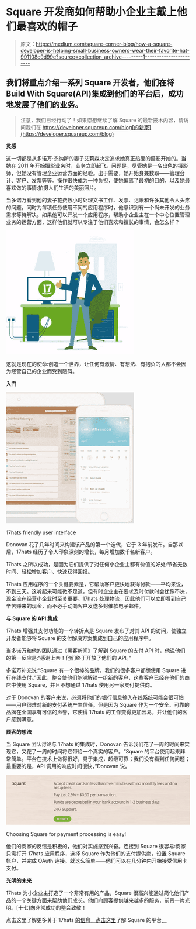 # Square 开发商如何帮助小企业主戴上他们最喜欢的帽子

> 原文：<https://medium.com/square-corner-blog/how-a-square-developer-is-helping-small-business-owners-wear-their-favorite-hat-991108c9d99e?source=collection_archive---------1----------------------->

## 我们将重点介绍一系列 Square 开发者，他们在将 Build With Square(API)集成到他们的平台后，成功地发展了他们的业务。

> 注意，我们已经行动了！如果您想继续了解 Square 的最新技术内容，请访问我们在 https://developer.squareup.com/blog[的新家](https://developer.squareup.com/blog)

**灵感**

这一切都是从多诺万·杰纳斯的妻子艾莉森决定追求她真正热爱的摄影开始的。当她在 2011 年开始摄影业务时，业务立即起飞。问题是，尽管她是一名出色的摄影师，但她没有管理企业运营方面的经验。出于需要，她开始身兼数职——管理会计、客户、发票等等。操作很快成为一种负担，使她偏离了最初的目的，以及她最喜欢做的事情:拍摄人们生活的美丽照片。

当多诺万看到他的妻子花费数小时处理文书工作、发票、记账和许多其他令人头疼的问题，同时为每项任务使用不同的应用程序时，他意识到有一个尚未开发的业务需求等待解决。如果他可以开发一个应用程序，帮助小企业主在一个中心位置管理业务的运营方面，这样他们就可以专注于他们喜欢和擅长的事情，会怎么样？

![](img/cddfc7a14a29c61e149e8c8e69e739d8.png)

这就是现在的使命:创造一个世界，让任何有激情、有想法、有抱负的人都不会因为经营自己的企业而受到阻碍。

**入门**

![](img/475823f73ac607d9e3a5453a1c6be93a.png)

17hats friendly user interface

Donovan 花了几年时间来构建该产品的第一个迭代，它于 3 年前发布。自那以后，17hats 经历了令人印象深刻的增长，每月增加数千名新客户。

17hats 之所以成功，是因为它们提供了对任何小企业主都有价值的好处:节省无数时间、轻松增加客户、快速获得回报。

17hats 应用程序的一个关键要素是，它帮助客户更快地获得付款——平均来说，不到三天。这听起来可能微不足道，但有时企业主在要求及时付款时会犹豫不决，现金流在经营小企业时至关重要。17hats 处理物流，因此他们可以立即看到自己辛苦赚来的现金，而不必手动向客户发送多封催款电子邮件。

**与 Square 的 API 集成**

17hats 增强其支付功能的一个转折点是 Square 发布了对其 API 的访问，使独立开发者能够将 Square 的支付解决方案集成到自己的应用程序中。

当多诺万和他的团队通过《黑客新闻》了解到 Square 的支付 API 时，他说他们的第一反应是:“感谢上帝！他们终于开放了他们的 API。”

多诺万补充说:“Square 有一个很棒的品牌，我们的很多客户都想使用 Square 进行在线支付。”因此，整合使他们能够解锁一组新的客户，这些客户已经在他们的商店中使用 Square，并且不想通过 17hats 使用另一家支付提供商。

对于 Donovan 的客户来说，必须将他们的银行信息输入在线系统可能会很可怕——用户很难对新的支付系统产生信任。但是因为 Square 作为一个安全、可靠的品牌在全国享有可信的声誉，它使得 17hats 的工作变得更加容易，并让他们的客户感到满意。

**顾客的想法**

当 Square 团队讨论与 17hats 的集成时，Donovan 告诉我们花了一周的时间来实现它，又花了一周的时间将它带给一个真实的客户。“Square 的平台使用起来非常简单。平台在技术上做得很好，易于集成，超级可靠；我们没有看到任何问题；最重要的是，API 调用的响应时间很快，”Donovan 说。

![](img/c975b6d693e5bd8abb40b9cd28a086f8.png)

Choosing Square for payment processing is easy!

他们的商家的反馈是积极的，他们对实施感到兴奋。连接到 Square 很容易:商家只需打开 17hats 应用程序，选择 Square 作为他们的支付提供商，设置 Square 帐户，并完成 OAuth 连接。就这么简单——他们可以在几分钟内开始接受信用卡支付。

**光明的未来**

17hats 为小企业主打造了一个非常有用的产品，Square 很高兴能通过简化他们产品的一个关键方面来帮助他们成长。他们向顾客提供越来越多的服务，前景一片光明。[十七]向非常成功的整合致敬！

点击这里了解更多关于 17hats [的信息，点击这里](https://www.17hats.com/)了解 Square 的平台[。](https://squareup.com/developers)